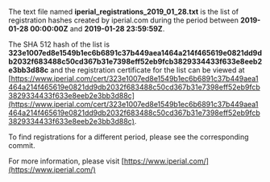 The text file named **iperial_registrations_2019_01_28.txt** is the list of registration hashes created by iperial.com during the period between **2019-01-28 00:00:00Z** and **2019-01-28 23:59:59Z**.

The SHA 512 hash of the list is **323e1007ed8e1549b1ec6b6891c37b449aea1464a214f465619e0821dd9db2032f683488c50cd367b31e7398eff52eb9fcb3829334433f633e8eeb2e3bb3d88c** and the registration certificate for the list can be viewed at [https://www.iperial.com/cert/323e1007ed8e1549b1ec6b6891c37b449aea1464a214f465619e0821dd9db2032f683488c50cd367b31e7398eff52eb9fcb3829334433f633e8eeb2e3bb3d88c](https://www.iperial.com/cert/323e1007ed8e1549b1ec6b6891c37b449aea1464a214f465619e0821dd9db2032f683488c50cd367b31e7398eff52eb9fcb3829334433f633e8eeb2e3bb3d88c).

To find registrations for a different period, please see the corresponding commit.

For more information, please visit [https://www.iperial.com/](https://www.iperial.com/)
